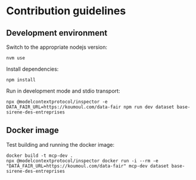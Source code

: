 # Contribution guidelines

## Development environment

Switch to the appropriate nodejs version:

    nvm use

Install dependencies:

    npm install

Run in development mode and stdio transport:

    npx @modelcontextprotocol/inspector -e DATA_FAIR_URL=https://koumoul.com/data-fair npm run dev dataset base-sirene-des-entreprises

## Docker image

Test building and running the docker image:

```
docker build -t mcp-dev .
npx @modelcontextprotocol/inspector docker run -i --rm -e "DATA_FAIR_URL=https://koumoul.com/data-fair" mcp-dev dataset base-sirene-des-entreprises
```